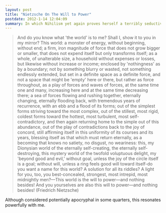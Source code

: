 ```yaml
--- 
layout: post
title: "Nietzsche On The Will to Power"
postdate: 2012-1-14 12:04:09
summary: In which Nihilism yet again proves herself a terribly seductive temptress. It is interesting how much this perspective pervades modern society.
---
```


> And do you know what 'the world' is to me? Shall I, show it to you in my mirror? This world: a monster of energy, without beginning, without end; a firm, iron magnitude of force that does not grow bigger or smaller, that does not expend itself but only transforms itself; as a whole, of unalterable size, a household without expenses or losses, but likewise without increase or income; enclosed by 'nothingness' as by a boundary; not by something blurry or wasted, not something endlessly extended, but set in a definite space as a definite force, and not a space that might be 'empty' here or there, but rather as force throughout, as a play of forces and waves of forces, at the same time one and many, increasing here and at the same time decreasing there; a sea of forces flowing and rushing together, eternally changing, eternally flooding back, with tremendous years of recurrence, with an ebb and a flood of its forms; out of the simplest forms striving toward the most complex, out of the stillest, most rigid, coldest forms toward the hottest, most turbulent, most self-contradictory, and then again returning home to the simple out of this abundance, out of the play of contradictions back to the joy of concord, still affirming itself in this uniformity of its courses and its years, blessing itself as that which must return eternally, as a becoming that knows no satiety, no disgust, no weariness: this, my Dionysian world of the eternally self-creating, the eternally self-destroying, this mystery world of the twofold voluptuous delight, my 'beyond good and evil,' without goal, unless the joy of the circle itself is a goal; without will, unless a ring feels good will toward itself-do you want a name for this world? A solution for all its riddles? A light for you, too, you best-concealed, strongest, most intrepid, most midnightly men?—This world is the will to power—and nothing besides! And you yourselves are also this will to power—and nothing besides! (Friedrich Nietzsche)

Although considered potentially apocryphal in some quarters, this resonates powerfully with me.
